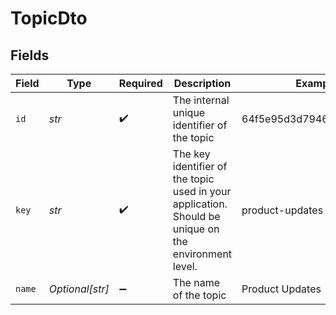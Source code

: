 # TopicDto


## Fields

| Field                                                                                                | Type                                                                                                 | Required                                                                                             | Description                                                                                          | Example                                                                                              |
| ---------------------------------------------------------------------------------------------------- | ---------------------------------------------------------------------------------------------------- | ---------------------------------------------------------------------------------------------------- | ---------------------------------------------------------------------------------------------------- | ---------------------------------------------------------------------------------------------------- |
| `id`                                                                                                 | *str*                                                                                                | :heavy_check_mark:                                                                                   | The internal unique identifier of the topic                                                          | 64f5e95d3d7946d80d0cb677                                                                             |
| `key`                                                                                                | *str*                                                                                                | :heavy_check_mark:                                                                                   | The key identifier of the topic used in your application. Should be unique on the environment level. | product-updates                                                                                      |
| `name`                                                                                               | *Optional[str]*                                                                                      | :heavy_minus_sign:                                                                                   | The name of the topic                                                                                | Product Updates                                                                                      |